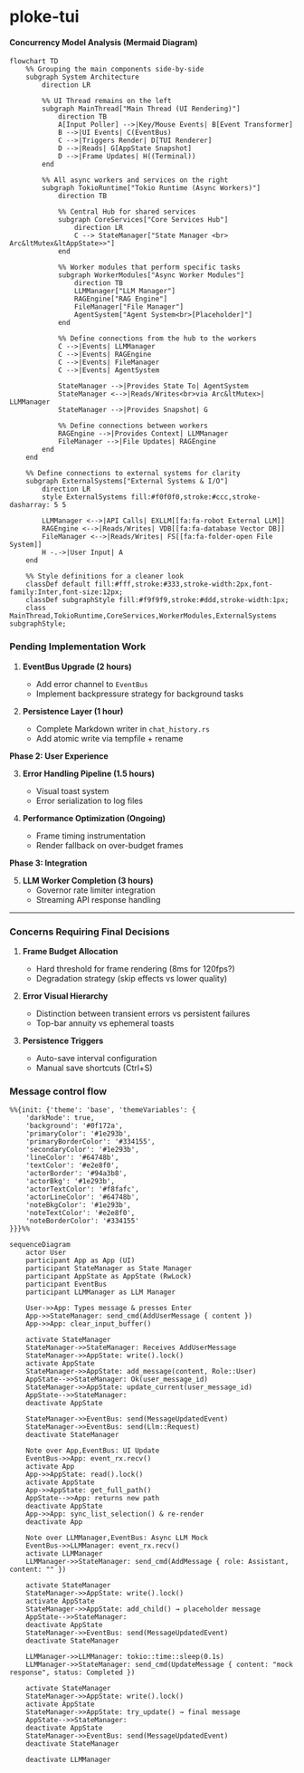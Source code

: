 # ploke-tui

#### Concurrency Model Analysis (Mermaid Diagram)

```mermaid
flowchart TD
    %% Grouping the main components side-by-side
    subgraph System Architecture
        direction LR

        %% UI Thread remains on the left
        subgraph MainThread["Main Thread (UI Rendering)"]
            direction TB
            A[Input Poller] -->|Key/Mouse Events| B[Event Transformer]
            B -->|UI Events| C(EventBus)
            C -->|Triggers Render| D[TUI Renderer]
            D -->|Reads| G[AppState Snapshot]
            D -->|Frame Updates| H((Terminal))
        end

        %% All async workers and services on the right
        subgraph TokioRuntime["Tokio Runtime (Async Workers)"]
            direction TB

            %% Central Hub for shared services
            subgraph CoreServices["Core Services Hub"]
                direction LR
                C --> StateManager["State Manager <br> Arc&ltMutex&ltAppState>>"]
            end

            %% Worker modules that perform specific tasks
            subgraph WorkerModules["Async Worker Modules"]
                direction TB
                LLMManager["LLM Manager"]
                RAGEngine["RAG Engine"]
                FileManager["File Manager"]
                AgentSystem["Agent System<br>[Placeholder]"]
            end

            %% Define connections from the hub to the workers
            C -->|Events| LLMManager
            C -->|Events| RAGEngine
            C -->|Events| FileManager
            C -->|Events| AgentSystem
            
            StateManager -->|Provides State To| AgentSystem
            StateManager <-->|Reads/Writes<br>via Arc&ltMutex>| LLMManager
            StateManager -->|Provides Snapshot| G
            
            %% Define connections between workers
            RAGEngine -->|Provides Context| LLMManager
            FileManager -->|File Updates| RAGEngine
        end
    end

    %% Define connections to external systems for clarity
    subgraph ExternalSystems["External Systems & I/O"]
        direction LR
        style ExternalSystems fill:#f0f0f0,stroke:#ccc,stroke-dasharray: 5 5

        LLMManager <-->|API Calls| EXLLM[[fa:fa-robot External LLM]]
        RAGEngine <-->|Reads/Writes| VDB[[fa:fa-database Vector DB]]
        FileManager <-->|Reads/Writes| FS[[fa:fa-folder-open File System]]
        H -.->|User Input| A
    end

    %% Style definitions for a cleaner look
    classDef default fill:#fff,stroke:#333,stroke-width:2px,font-family:Inter,font-size:12px;
    classDef subgraphStyle fill:#f9f9f9,stroke:#ddd,stroke-width:1px;
    class MainThread,TokioRuntime,CoreServices,WorkerModules,ExternalSystems subgraphStyle;
```


### **Pending Implementation Work**

1. **EventBus Upgrade (2 hours)**
   - Add error channel to `EventBus`
   - Implement backpressure strategy for background tasks

2. **Persistence Layer (1 hour)**
   - Complete Markdown writer in `chat_history.rs`
   - Add atomic write via tempfile + rename

**Phase 2: User Experience**

3. **Error Handling Pipeline (1.5 hours)**
   - Visual toast system
   - Error serialization to log files

4. **Performance Optimization (Ongoing)**
   - Frame timing instrumentation
   - Render fallback on over-budget frames

**Phase 3: Integration**

5. **LLM Worker Completion (3 hours)**
   - Governor rate limiter integration
   - Streaming API response handling

---

### **Concerns Requiring Final Decisions**
1. **Frame Budget Allocation**
   - Hard threshold for frame rendering (8ms for 120fps?)
   - Degradation strategy (skip effects vs lower quality)

2. **Error Visual Hierarchy**
   - Distinction between transient errors vs persistent failures
   - Top-bar annuity vs ephemeral toasts

3. **Persistence Triggers**
   - Auto-save interval configuration
   - Manual save shortcuts (Ctrl+S)

### Message control flow

```mermaid
%%{init: {'theme': 'base', 'themeVariables': {
    'darkMode': true,
    'background': '#0f172a',
    'primaryColor': '#1e293b',
    'primaryBorderColor': '#334155',
    'secondaryColor': '#1e293b',
    'lineColor': '#64748b',
    'textColor': '#e2e8f0',
    'actorBorder': '#94a3b8',
    'actorBkg': '#1e293b',
    'actorTextColor': '#f8fafc',
    'actorLineColor': '#64748b',
    'noteBkgColor': '#1e293b',
    'noteTextColor': '#e2e8f0',
    'noteBorderColor': '#334155'
}}}%%

sequenceDiagram
    actor User
    participant App as App (UI)
    participant StateManager as State Manager
    participant AppState as AppState (RwLock)
    participant EventBus
    participant LLMManager as LLM Manager

    User->>App: Types message & presses Enter
    App->>StateManager: send_cmd(AddUserMessage { content })
    App->>App: clear_input_buffer()

    activate StateManager
    StateManager->>StateManager: Receives AddUserMessage
    StateManager->>AppState: write().lock()
    activate AppState
    StateManager->>AppState: add_message(content, Role::User)
    AppState-->>StateManager: Ok(user_message_id)
    StateManager->>AppState: update_current(user_message_id)
    AppState-->>StateManager: 
    deactivate AppState

    StateManager->>EventBus: send(MessageUpdatedEvent)
    StateManager->>EventBus: send(Llm::Request)
    deactivate StateManager

    Note over App,EventBus: UI Update
    EventBus->>App: event_rx.recv()
    activate App
    App->>AppState: read().lock()
    activate AppState
    App->>AppState: get_full_path()
    AppState-->>App: returns new path
    deactivate AppState
    App->>App: sync_list_selection() & re-render
    deactivate App

    Note over LLMManager,EventBus: Async LLM Mock
    EventBus->>LLMManager: event_rx.recv()
    activate LLMManager
    LLMManager->>StateManager: send_cmd(AddMessage { role: Assistant, content: "" })
    
    activate StateManager
    StateManager->>AppState: write().lock()
    activate AppState
    StateManager->>AppState: add_child() → placeholder message
    AppState-->>StateManager: 
    deactivate AppState
    StateManager->>EventBus: send(MessageUpdatedEvent)
    deactivate StateManager
    
    LLMManager->>LLMManager: tokio::time::sleep(0.1s)
    LLMManager->>StateManager: send_cmd(UpdateMessage { content: "mock response", status: Completed })
    
    activate StateManager
    StateManager->>AppState: write().lock()
    activate AppState
    StateManager->>AppState: try_update() → final message
    AppState-->>StateManager: 
    deactivate AppState
    StateManager->>EventBus: send(MessageUpdatedEvent)
    deactivate StateManager
    
    deactivate LLMManager
```

